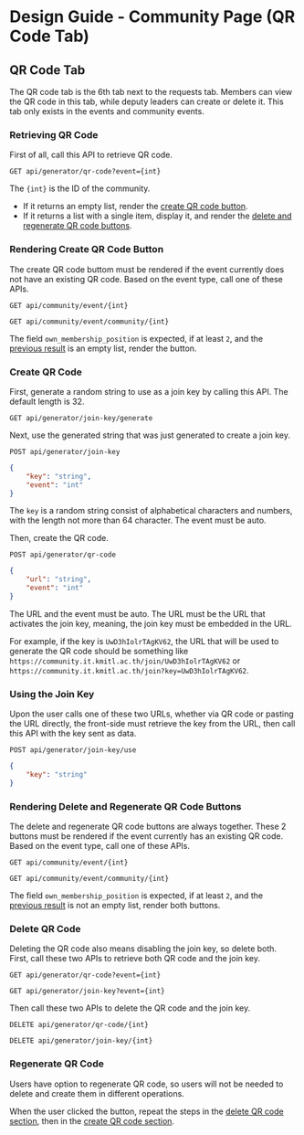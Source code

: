# Design Guide - Community Page (QR Code Tab)

## QR Code Tab

The QR code tab is the 6th tab next to the requests tab. Members can view the QR code in this tab, while deputy leaders can create or delete it. This tab only exists in the events and community events. 

### Retrieving QR Code

First of all, call this API to retrieve QR code.

`GET api/generator/qr-code?event={int}`

The `{int}` is the ID of the community.

- If it returns an empty list, render the [create QR code button](#rendering-create-qr-code-button).
- If it returns a list with a single item, display it, and render the [delete and regenerate QR code buttons](#rendering-delete-and-regenerate-qr-code-buttons).

### Rendering Create QR Code Button

The create QR code buttom must be rendered if the event currently does not have an existing QR code. Based on the event type, call one of these APIs.

`GET api/community/event/{int}`

`GET api/community/event/community/{int}`

The field `own_membership_position` is expected, if at least `2`, and the [previous result](#retrieving-qr-code) is an empty list, render the button.

### Create QR Code

First, generate a random string to use as a join key by calling this API. The default length is 32.

`GET api/generator/join-key/generate`

Next, use the generated string that was just generated to create a join key.

`POST api/generator/join-key`

```json
{
    "key": "string",
    "event": "int"
}
```

The `key` is a random string consist of alphabetical characters and numbers, with the length not more than 64 character. The event must be auto.

Then, create the QR code.

`POST api/generator/qr-code`

```json
{
    "url": "string",
    "event": "int"
}
```

The URL and the event must be auto. The URL must be the URL that activates the join key, meaning, the join key must be embedded in the URL.

For example, if the key is `UwD3hIolrTAgKV62`, the URL that will be used to generate the QR code should be something like `https://community.it.kmitl.ac.th/join/UwD3hIolrTAgKV62` or `https://community.it.kmitl.ac.th/join?key=UwD3hIolrTAgKV62`.

### Using the Join Key

Upon the user calls one of these two URLs, whether via QR code or pasting the URL directly, the front-side must retrieve the key from the URL, then call this API with the key sent as data.

`POST api/generator/join-key/use`

```json
{
    "key": "string"
}
```

### Rendering Delete and Regenerate QR Code Buttons

The delete and regenerate QR code buttons are always together. These 2 buttons must be rendered if the event currently has an existing QR code. Based on the event type, call one of these APIs.

`GET api/community/event/{int}`

`GET api/community/event/community/{int}`

The field `own_membership_position` is expected, if at least `2`, and the [previous result](#retrieving-qr-code) is not an empty list, render both buttons.

### Delete QR Code

Deleting the QR code also means disabling the join key, so delete both. First, call these two APIs to retrieve both QR code and the join key.

`GET api/generator/qr-code?event={int}`

`GET api/generator/join-key?event={int}`

Then call these two APIs to delete the QR code and the join key.

`DELETE api/generator/qr-code/{int}`

`DELETE api/generator/join-key/{int}`

### Regenerate QR Code

Users have option to regenerate QR code, so users will not be needed to delete and create them in different operations.

When the user clicked the button, repeat the steps in the [delete QR code section](#delete-qr-code), then in the [create QR code section](#create-qr-code).
